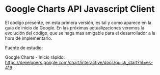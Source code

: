 # Google Charts API Javascript Client
El código presente, en esta primera versión, es tal y como aparece
en la guía de inicio de Google. En las próximas actualizaciones
veremos la evolución del código; que se haga mas amigable para el desarrollador a la hora de implementarlo.

Fuente de estudio:  

Google Charts - Inicio rápido:  
https://developers.google.com/chart/interactive/docs/quick_start?hl=es-419
